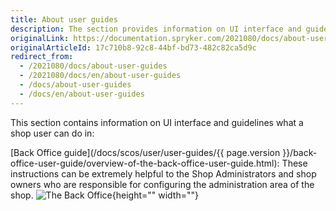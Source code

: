 ```yaml
---
title: About user guides
description: The section provides information on UI interface and guidelines a user can perform in the Back Office and Storefront.
originalLink: https://documentation.spryker.com/2021080/docs/about-user-guides
originalArticleId: 17c710b8-92c8-44bf-bd73-482c82ca5d9c
redirect_from:
  - /2021080/docs/about-user-guides
  - /2021080/docs/en/about-user-guides
  - /docs/about-user-guides
  - /docs/en/about-user-guides
---
```


This section contains information on UI interface and guidelines what a shop user can do in:

[Back Office guide](/docs/scos/user/user-guides/{{ page.version }}/back-office-user-guide/overview-of-the-back-office-user-guide.html): These instructions can be extremely helpful to the Shop Administrators and shop owners who are responsible for configuring the administration area of the shop.
![The Back Office](https://spryker.s3.eu-central-1.amazonaws.com/docs/User+Guides/the-back-office.png){height="" width=""}
